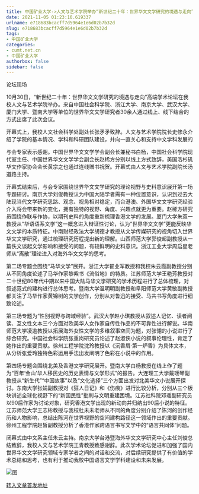 ```yaml
---
title: 中国矿业大学->人文与艺术学院举办“新世纪二十年：世界华文文学研究的境遇与走向”高端学术论坛 | cumt.net.cn
date: 2021-11-05 01:23:10.619337
urlname: e718683bcacff7d5964e1e6d02b7b32d
slug: e718683bcacff7d5964e1e6d02b7b32d
tags: 
- 中国矿业大学
categories:
- cumt.net.cn
- 中国矿业大学
authorbox: false
sidebar: false
---
```

论坛现场

10月30日，“新世纪二十年：世界华文文学研究的境遇与走向”高端学术论坛在我校人文与艺术学院举办。来自中国社会科学院、浙江大学、南京大学、武汉大学、厦门大学、暨南大学等单位的世界华文文学研究者30余人通过线上、线下结合的方式出席了此次会议。

开幕式上，我校人文社会科学处副处长张矛矛致辞。人文与艺术学院院长史修永介绍了学院的基本情况、学科和科研团队建设，并向一直关心和支持中文学科发展的
<!--more-->
与会专家表示感谢。中国世界华文文学学会副会长兼秘书白杨，中国社会科学院现代室主任、中国世界华文文学学会副会长赵稀方分别以线上方式致辞，美国洛杉矶华文作家协会会长黄宗之也通过连线赠书祝贺。开幕式由人文与艺术学院副院长汤道路主持。

开幕式结束后，与会专家围绕世界华文文学研究的理论视野与史料意识展开第一场专题研讨。南京大学刘俊教授认为中国大陆学者需有一种位置意识，认识到过去大陆现当代文学研究思路、观念、视角相对稳定，而台港澳、外国华文文学研究经验介入将会带来新的变化，拥有独特的视野、角度、兴趣点就更为重要。赵稀方研究员围绕作联与作协，以期刊史料的角度重新梳理香港文学的发展。厦门大学朱双一教授从“华语语系文学”这一概念进入辩证性讨论，认为“世界华文文学”更能反映华文文学的本质特征。中南财经政法大学胡德才教授从文学传媒研究的视角切入世界华文文学研究，通过梳理研究历程提出新的理解。山西师范大学郭俊超副教授从一篇佚文谈起文学影响和接受的问题，有较鲜明的史料意识。浙江工业大学周启星老师从“离散”理论进入对海外华文文学的思考。

第二场专题会围绕“马华文学”展开。浙江大学翟业军教授和我校朱云霞副教授分别从不同角度论述了马华作家黎紫书《流俗地》的特质。江苏师范大学王艳芳教授对二十世纪80年代中期以来中国大陆马华文学研究的学术历程进行了总体梳理，对叙述范式的建构进行总体思考。暨南大学温明明副教授和阜阳师范大学黄敏副教授都关注了马华作家黄锦树的文学创作，分别从对鲁迅的接受、马共书写角度进行细致论述。

第三场专题为“性别视野与跨域经验”。武汉大学赵小琪教授从叙述人记忆、读者阅读、互文性文本三个方面对欧美华人女作家自传性作品的不可靠性进行解说。华南师范大学凌逾教授以拓展海外女性文学的多维叙事空间为题，对张翎的小说进行了综合研究。中国社会科学院张重岗研究员论述了赵淑侠小说的叙事伦理性，肯定了她作出的重要贡献。徐州工程学院沈玲教授以《沉香屑·第一炉香》为具体文本，从分析张爱玲独特色彩运用手法出发阐明了色彩在小说中的作用。

第四场专题会围绕北美及香港文学研究展开。暨南大学白杨教授在线上作了题为“百年‘金山’华人移民史的历史表情与文学形式”的报告。大连理工大学戴瑶琴副教授从“新生代”“中国故事”以及“文化选择”三个方面出发对北美华文小说展开探讨。东南大学张娟副教授对《狂人日记》和《伤痕》进行比较分析，分别从三个板块讲述全球化视野下的“新国民性”批判与文明重建困境。江苏社科院邓瑗副研究员以90后作家为讨论对象，研究香港文学出现的新动向并归纳出90后小说的特征。江苏师范大学王志彬教授与我校杜未未老师从不同的角度分别介绍了陈河的创作经历和人物影响，总结出陈河在世界视野的空间建构路径这一领域作出的重要贡献。徐州工程学院赵皙副教授分析了香港作家跨语言书写文学中的“语言共同体”问题。

闭幕式由中文系主任朱云主持。南京大学台港暨海外华文文学研究中心主任刘俊总结致辞，我校人文与艺术学院王青教授致感谢辞。此次学术论坛促进和加强了国内世界华文文学研究领域专家学者之间的对话和交流，对后续研究提供了有价值的学术总结和思考，也有利于推动我校中国语言文学学科建设和未来发展。

![图](http://xwzx.cumt.edu.cn/_upload/article/images/35/23/e830e74f40a8b17e617aecf18d09/5850ed99-388e-41fb-8202-079a28625359.png)

[转入文章首发地址](http://xwzx.cumt.edu.cn/51/3f/c523a610623/page.htm)